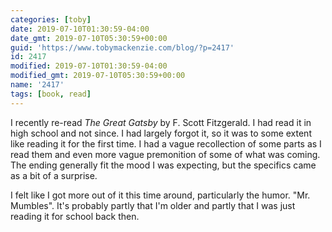 ```yaml
---
categories: [toby]
date: 2019-07-10T01:30:59-04:00
date_gmt: 2019-07-10T05:30:59+00:00
guid: 'https://www.tobymackenzie.com/blog/?p=2417'
id: 2417
modified: 2019-07-10T01:30:59-04:00
modified_gmt: 2019-07-10T05:30:59+00:00
name: '2417'
tags: [book, read]
---
```


I recently re-read *The Great Gatsby* by F. Scott Fitzgerald.<!--more-->  I had read it in high school and not since.  I had largely forgot it, so it was to some extent like reading it for the first time.  I had a vague recollection of some parts as I read them and even more vague premonition of some of what was coming.  The ending generally fit the mood I was expecting, but the specifics came as a bit of a surprise.

I felt like I got more out of it this time around, particularly the humor.  "Mr. Mumbles".  It's probably partly that I'm older and partly that I was just reading it for school back then.
